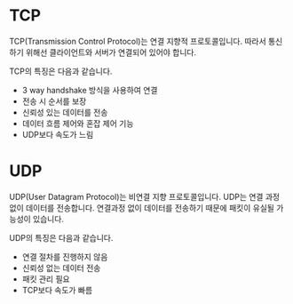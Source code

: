 # TCP
TCP(Transmission Control Protocol)는 연결 지향적 프로토콜입니다. 따라서 통신하기 위해선 클라이언트와 서버가 연결되어 있어야 합니다.

TCP의 특징은 다음과 같습니다.
- 3 way handshake 방식을 사용하여 연결
- 전송 시 순서를 보장
- 신뢰성 있는 데이터를 전송
- 데이터 흐름 제어와 혼잡 제어 기능
- UDP보다 속도가 느림


# UDP
UDP(User Datagram Protocol)는 비연결 지향 프로토콜입니다. UDP는 연결 과정 없이 데이터를 전송합니다. 연결과정 없이 데이터를 전송하기 때문에 패킷이 유실될 가능성이 있습니다.

UDP의 특징은 다음과 같습니다.
- 연결 절차를 진행하지 않음
- 신뢰성 없는 데이터 전송
- 패킷 관리 필요
- TCP보다 속도가 빠름